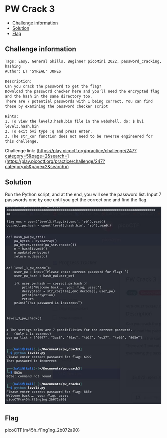 # PW Crack 3

- [Challenge information](#challenge-information)
- [Solution](#solution)
- [Flag](#flag)

## Challenge information
```
Tags: Easy, General Skills, Beginner picoMini 2022, password_cracking, hashing
Author: LT 'SYREAL' JONES

Description:
Can you crack the password to get the flag?
Download the password checker here and you'll need the encrypted flag and the hash in the same directory too.
There are 7 potential passwords with 1 being correct. You can find these by examining the password checker script

Hints:
1. To view the level3.hash.bin file in the webshell, do: $ bvi level3.hash.bin
2. To exit bvi type :q and press enter.
3. The str_xor function does not need to be reverse engineered for this challenge.
```

Challenge link: [https://play.picoctf.org/practice/challenge/247?category=5&page=2&search=](https://play.picoctf.org/practice/challenge/247?category=5&page=2&search=)

## Solution

Run the Python script, and at the end, you will see the password list. Input 7 passwords one by one until you get the correct one and find the flag.

<img src="pw_crack3.jpg" width="500" />

## Flag

picoCTF{m45h_fl1ng1ng_2b072a90}